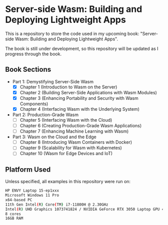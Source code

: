 # Server-side Wasm: Building and Deploying Lightweight Apps

This is a repository to store the code used in my upcoming book: "Server-side Wasm: Building and Deploying Lightweight Apps".

The book is still under development, so this repository will be updated as I progress through the book.

## Book Sections

- Part 1: Demystifying Server-Side Wasm
    - [x] Chapter 1 (Introduction to Wasm on the Server)
    - [x] Chapter 2 (Building Server-Side Applications with Wasm Modules)
    - [x] Chapter 3 (Enhancing Portability and Security with Wasm Components)
    - [x] Chapter 4 (Interfacing Wasm with the Underlying System)
- Part 2: Production-Grade Wasm
    - [ ] Chapter 5 (Interfacing Wasm with the Cloud)
    - [ ] Chapter 6 (Creating Production-Grade Wasm Applications)
    - [ ] Chapter 7 (Enhancing Machine Learning with Wasm)
- Part 3: Wasm on the Cloud and the Edge
    - [ ] Chapter 8 (Introducing Wasm Containers with Docker)
    - [ ] Chapter 9 (Scalability for Wasm with Kubernetes)
    - [ ] Chapter 10 (Wasm for Edge Devices and IoT)

## Platform Used

Unless specified, all examples in this repository were run on:
```bash
HP ENVY Laptop 15-ep1xxx
Microsoft Windows 11 Pro
x64-based PC
11th Gen Intel(R) Core(TM) i7-11800H @ 2.30GHz
Intel(R) UHD Graphics 1073741824 / NVIDIA GeForce RTX 3050 Laptop GPU 4293918720
8 cores
16GB RAM
```
